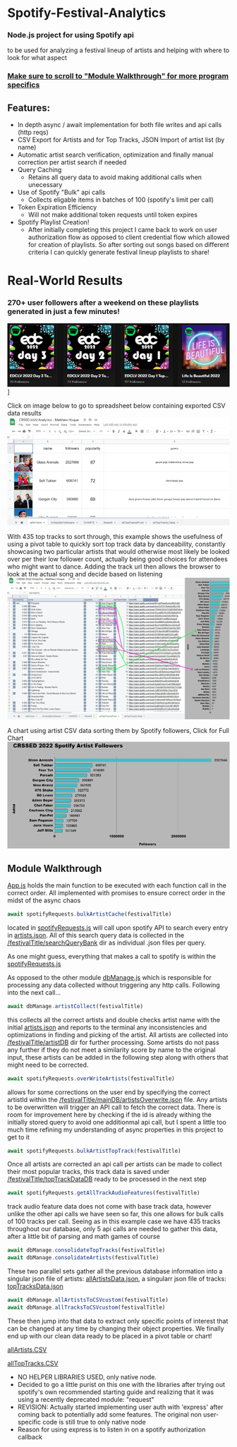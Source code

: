 # Spotify-Festival-Analytics
### Node.js project for using Spotify api
to be used for analyzing a festival lineup of artists and helping with where to look for what aspect

### [Make sure to scroll to "Module Walkthrough" for more program specifics](https://github.com/MatthewHoque/Spotify-Festival-Analytics/blob/main/README.md#module-walkthrough)
## Features:
  * In depth async / await implementation for both file writes and api calls (http reqs)  
  * CSV Export for Artists and for Top Tracks, JSON Import of artist list (by name)
  * Automatic artist search verification, optimization and finally manual correction per artist search if needed
  * Query Caching
    * Retains all query data to avoid making additional calls when unecessary
  * Use of Spotify "Bulk" api calls
    * Collects eligable items in batches of 100 (spotify's limit per call)
  * Token Expiration Efficiency
    * Will not make additional token requests until token expires  
  * Spotify Playlist Creation!
    *  After initially completing this project I came back to work on user authorization flow as opposed to client credential flow which allowed for creation of playlists. So after sorting out songs based on different criteria I can quickly generate festival lineup playlists to share!

# Real-World Results
### **270+ user followers** after a weekend on these playlists generated in just a few minutes!
![image](https://github.com/MatthewHoque/Spotify-Festival-Analytics/blob/main/readmeSources/quicklyGeneratedPlaylists.jpg?raw=true)]

Click on image below to go to spreadsheet below containing exported CSV data results
[![image](https://github.com/MatthewHoque/Spotify-Festival-Analytics/blob/main/readmeSources/googleSheet.jpg?raw=true)](https://docs.google.com/spreadsheets/d/1mtFT8Uqi2-639NRQHsrvIffb3SRx6czsqH5JREp7WNs/edit?usp=sharing)

With 435 top tracks to sort through, this example shows the usefulness of using a pivot table to quickly sort top track data by danceability, constantly showcasing two particular artists that would otherwise most likely be looked over per their low follower count, actually being good choices for attendees who might want to dance. Adding the track url then allows the browser to look at the actual song and decide based on listening
[![video discussion](https://github.com/MatthewHoque/Spotify-Festival-Analytics/blob/main/readmeSources/pivot.jpg?raw=true)](https://docs.google.com/spreadsheets/d/1mtFT8Uqi2-639NRQHsrvIffb3SRx6czsqH5JREp7WNs/edit#gid=502333132)

A chart using artist CSV data sorting them by Spotify followers, Click for Full Chart
[![byFollowers](https://github.com/MatthewHoque/Spotify-Festival-Analytics/blob/main/readmeSources/artistsByFollowersMini.jpg?raw=true)](https://github.com/MatthewHoque/Spotify-Festival-Analytics/blob/main/readmeSources/artistsByFollowers.jpg?raw=true)


## Module Walkthrough
[App.js](https://github.com/MatthewHoque/Spotify-Festival-Analytics/blob/main/app.js) holds the main function to be executed with each function call in the correct order. All implemented with promises to ensure correct order in the midst of the async chaos

 ```javascript
 await spotifyRequests.bulkArtistCache(festivalTitle) 
 ```
located in [spotifyRequests.js](https://github.com/MatthewHoque/Spotify-Festival-Analytics/blob/main/spotifyRequests.js) will call upon spotify API to search every entry in [artists.json](https://github.com/MatthewHoque/Spotify-Festival-Analytics/blob/main/CRSSD2022/mainDB/artists.json). All of this search query data is collected in the [/festivalTitle/searchQueryBank](https://github.com/MatthewHoque/Spotify-Festival-Analytics/tree/main/CRSSD2022/searchQueryBank) dir as individual .json files per query.

As one might guess, everything that makes a call to spotify is within the [spotifyRequests.js](https://github.com/MatthewHoque/Spotify-Festival-Analytics/blob/main/spotifyRequests.js)

As opposed to the other module [dbManage.js](https://github.com/MatthewHoque/Spotify-Festival-Analytics/blob/main/dbManage.js) which is responsible for processing any data collected without triggering any http calls. Following into the next call...

 ```javascript
 await dbManage.artistCollect(festivalTitle)
 ```
 
 this collects all the correct artists and double checks artist name with the initial [artists.json](https://github.com/MatthewHoque/Spotify-Festival-Analytics/blob/main/CRSSD2022/mainDB/artists.json) and reports to the terminal any inconsistencies and optimizations in finding and picking of the artist. All artists are collected into [/festivalTitle/artistDB](https://github.com/MatthewHoque/Spotify-Festival-Analytics/tree/main/CRSSD2022/artistDB) dir for further processing. Some artists do not pass any further if they do not meet a similarity score by name to the original input, these artists can be added in the following step along with others that might need to be corrected.
 
  ```javascript
 await spotifyRequests.overWriteArtists(festivalTitle)
 ```
 
 allows for some corrections on the user end by specifying the correct artistId within the [/festivalTitle/mainDB/artistsOverwrite.json](https://github.com/MatthewHoque/Spotify-Festival-Analytics/blob/main/CRSSD2022/mainDB/artistsOverwrite.json) file. Any artists to be overwritten will trigger an API call to fetch the correct data. There is room for improvement here by checking if the id is already withing the initially stored query to avoid one additionmal api call, but I spent a little too much time refining my understanding of async properties in this project to get to it
 
  ```javascript
 await spotifyRequests.bulkArtistTopTrack(festivalTitle)
 ```
 
 Once all artists are corrected an api call per artists can be made to collect their most popular tracks, this track data is saved under [/festivalTitle/topTrackDataDB](https://github.com/MatthewHoque/Spotify-Festival-Analytics/tree/main/CRSSD2022/topTracksDB) ready to be processed in the next step
 
   ```javascript
 await spotifyRequests.getAllTrackAudioFeatures(festivalTitle)
 ```
 
track audio feature data does not come with base track data, however unlike the other api calls we have seen so far, this one allows for bulk calls of 100 tracks per call. Seeing as in this example case we have 435 tracks throughout our database, only 5 api calls are needed to gather this data, after a little bit of parsing and math games of course
 
 ```javascript
await dbManage.consolidateTopTracks(festivalTitle)
await dbManage.consolidateArtists(festivalTitle)
 ```
 These two parallel sets gather all the previous database information into a singular json file of artists: [allArtistsData.json](https://github.com/MatthewHoque/Spotify-Festival-Analytics/blob/main/CRSSD2022/mainDB/allArtistsData.json), a singularr json file of tracks: [topTracksData.json](https://github.com/MatthewHoque/Spotify-Festival-Analytics/blob/main/CRSSD2022/mainDB/topTracksData.json) 
 
 
  ```javascript
await dbManage.allArtistsToCSVcustom(festivalTitle)
await dbManage.allTracksToCSVcustom(festivalTitle)
 ```
 
 These then jump into that data to extract only specific points of interest that can be changed at any time by changing their object properties.
 We finally end up with our clean data ready to be placed in a pivot table or chart!
 
 [allArtists.CSV](https://github.com/MatthewHoque/Spotify-Festival-Analytics/blob/main/CRSSD2022/mainDB/allArtists.CSV)
 
 [allTopTracks.CSV](https://github.com/MatthewHoque/Spotify-Festival-Analytics/blob/main/CRSSD2022/mainDB/allTopTracks.CSV)

 
 * NO HELPER LIBRARIES USED, only native node.
  * Decided to go a little purist on this one with the libraries after trying out spotify's own recommended starting guide and realizing that it was using a recently deprecated    module: "request" 
  * REVISION: Actually started implementing user auth with 'express' after coming back to potentially add some features. The original non user-specific code is still true to only native node
  * Reason for using express is to listen in on a spotify authorization callback
